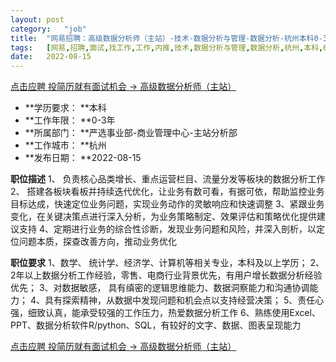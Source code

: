 ```yaml
---
layout:	post
category:	"job"
title:	"网易招聘：高级数据分析师（主站）-技术-数据分析与管理-数据分析-杭州本科0-3年"
tags:	[网易,招聘,面试,找工作,工作,内推,技术,数据分析与管理,数据分析,杭州,本科,0-3年]
date:	2022-08-15
---
```


[点击应聘 投简历就有面试机会 -> 高级数据分析师（主站）](http://mobile.bole.netease.com/bole/boleDetail?id=42071&employeeId=346f03c3cda5f04c&key=all)



- **学历要求： **本科
- **工作年限： **0-3年
- **所属部门： **严选事业部-商业管理中心-主站分析部
- **工作城市： **杭州
- **发布日期： **2022-08-15



**职位描述**
1、 负责核心品类增长、重点运营栏目、流量分发等板块的数据分析工作
2、 搭建各板块看板并持续迭代优化，让业务有数可看，有据可依，帮助监控业务目标达成，快速定位业务问题，实现业务动作的灵敏响应和快速调整
3、紧跟业务变化，在关键决策点进行深入分析，为业务策略制定、效果评估和策略优化提供建议支持
4、定期进行业务的综合性诊断，发现业务问题和风险，并深入剖析，以定位问题本质，探查改善方向，推动业务优化



**职位要求**
1、数学、 统计学、经济学、计算机等相关专业，本科及以上学历；
2、2年以上数据分析工作经验，零售、电商行业背景优先，有用户增长数据分析经验优先；
3、对数据敏感， 具有缜密的逻辑思维能力、数据洞察能力和沟通协调能力；
4、具有探索精神，从数据中发现问题和机会点以支持经营决策；
5、责任心强，细致认真，能承受较强的工作压力，热爱数据分析工作
6、熟练使用Excel、PPT、数据分析软件R/python、SQL，有较好的文字、数据、图表呈现能力



[点击应聘 投简历就有面试机会 -> 高级数据分析师（主站）](http://mobile.bole.netease.com/bole/boleDetail?id=42071&employeeId=346f03c3cda5f04c&key=all)